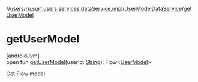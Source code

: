 //[users](../../../index.md)/[ru.surf.users.services.dataService.impl](../index.md)/[UserModelDataService](index.md)/[getUserModel](get-user-model.md)

# getUserModel

[androidJvm]\
open fun [getUserModel](get-user-model.md)(userId: [String](https://kotlinlang.org/api/latest/jvm/stdlib/kotlin/-string/index.html)): Flow&lt;[UserModel](../../ru.surf.users.data.models/-user-model/index.md)&gt;

Get Flow model
